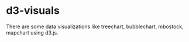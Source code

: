 # d3-visuals
There are some data visualizations like treechart, bubblechart, mbostock, mapchart using d3.js.
